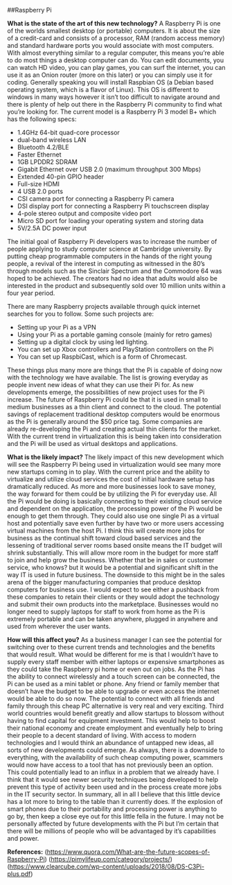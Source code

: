##Raspberry Pi

**What is the state of the art of this new technology?**
A Raspberry Pi is one of the worlds smallest desktop (or portable) computers. It is about the size of a credit-card and consists of a processor, RAM (random access memory) and standard hardware ports you would associate with most computers. With almost everything similar to a regular computer, this means you’re able to do most things a desktop computer can do.
You can edit documents, you can watch HD video, you can play games, you can surf the internet, you can use it as an Onion router (more on this later) or you can simply use it for coding.
Generally speaking you will install Raspbian OS (a Debian based operating system, which is a flavor of Linux).
This OS is different to windows in many ways however it isn’t too difficult to navigate around and there is plenty of help out there in the Raspberry Pi community to find what you’re looking for.
The current model is a Raspberry Pi 3 model B+ which has the following specs:
* 1.4GHz 64-bit quad-core processor
* dual-band wireless LAN
*	Bluetooth 4.2/BLE
*	Faster Ethernet
*	1GB LPDDR2 SDRAM
*	Gigabit Ethernet over USB 2.0 (maximum throughput 300 Mbps)
*	Extended 40-pin GPIO header
*	Full-size HDMI
*	4 USB 2.0 ports
*	CSI camera port for connecting a Raspberry Pi camera
*	DSI display port for connecting a Raspberry Pi touchscreen display
*	4-pole stereo output and composite video port
*	Micro SD port for loading your operating system and storing data
*	5V/2.5A DC power input

The initial goal of Raspberry Pi developers was to increase the number of people applying to study computer science at Cambridge university. By putting cheap programmable computers in the hands of the right young people, a revival of the interest in computing as witnessed in the 80’s through models such as the Sinclair Spectrum and the Commodore 64 was hoped to be achieved.
The creators had no idea that adults would also be interested in the product and subsequently sold over 10 million units within a four year period.

There are many Raspberry projects available through quick internet searches for you to follow.
Some such projects are:
* Setting up your Pi as a VPN
* Using your Pi as a portable gaming console (mainly for retro games)
* Setting up a digital clock by using led lighting.
* You can set up Xbox controllers and PlayStation controllers on the Pi
* You can set up RaspbiCast, which is a form of Chromecast.

These things plus many more are things that the Pi is capable of doing now with the technology we have available. The list is growing everyday as people invent new ideas of what they can use their Pi for.
As new developments emerge, the possibilities of new project uses for the Pi increase.
The future of Raspberry Pi could be that it is used in small to medium businesses as a thin client and connect to the cloud. The potential savings of replacement traditional desktop computers would be enormous as the Pi is generally around the $50 price tag.
Some companies are already re-developing the Pi and creating actual thin clients for the market. With the current trend in virtualization this is being taken into consideration and the Pi will be used as virtual desktops and applications.

**What is the likely impact?**
The likely impact of this new development which will see the Raspberry Pi being used in virtualization would see many more new startups coming in to play. 
With the current price and the ability to virtualize and utilize cloud services the cost of initial hardware setup has dramatically reduced.
As more and more businesses look to save money, the way forward for them could be by utilizing the Pi for everyday use. 
All the Pi would be doing is basically connecting to their existing cloud service and dependent on the application, the processing power of the Pi would be enough to get them through. 
They could also use one single Pi as a virtual host and potentially save even further by have two or more users accessing virtual machines from the host Pi.
I think this will create more jobs for business as the continual shift toward cloud based services and the lessening of traditional server rooms based onsite means the IT budget will shrink substantially.
This will allow more room in the budget for more staff to join and help grow the business.
Whether that be in sales or customer service, who knows? but it would be a potential and significant shift in the way IT is used in future business.
The downside to this might be in the sales arena of the bigger manufacturing companies that produce desktop computers for business use.
I would expect to see either a pushback from these companies to retain their clients or they would adopt the technology and  submit their own products into the marketplace.
Businesses would no longer need to supply laptops for staff to work from home as the Pi is extremely portable and can be taken anywhere, plugged in anywhere and used from wherever the user wants.

**How will this affect you?**
As a business manager I can see the potential for switching over to these current trends and technologies and the benefits that would result.
What would be different for me is that I wouldn’t have to supply every staff member with either laptops or expensive smartphones as they could take the Raspberry pi home or even out on jobs.
As the Pi has the ability to connect wirelessly and a touch screen can be connected, the Pi can be used as a mini tablet or phone.
Any friend or family member that doesn’t have the budget to be able to upgrade or even access the internet would be able to do so now.
The potential to connect with all friends and family through this cheap PC alternative is very real and very exciting.
Third world countries would benefit greatly and allow startups to blossom without having to find capital for equipment investment.
This would help to boost their national economy and create employment and eventually help to bring their people to a decent standard of living.
With access to modern technologies and I would think an abundance of untapped new ideas, all sorts of new developments could emerge.
As always, there is a downside to everything, with the availability of such cheap computing power, scammers would now have access to a tool that has not previously been an option. 
This could potentially lead to an influx in a problem that we already have.
I think that it would see newer security techniques being developed to help prevent this type of activity been used and in the process create more jobs in the IT security sector.
In summary, all in all I believe that this little device has a lot more to bring to the table than it currently does.
If the explosion of smart phones due to their portability and processing power is anything to go by, then keep a close eye out for this little fella in the future.
I may not be personally affected by future developments with the Pi but I’m certain that there will be millions of people who will be advantaged by it’s capabilities and power.
 

**References:**
(https://www.quora.com/What-are-the-future-scopes-of-Raspberry-Pi)
(https://pimylifeup.com/category/projects/)
(https://www.clearcube.com/wp-content/uploads/2018/08/DS-C3Pi-plus.pdf)



